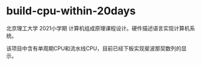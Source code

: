 # build-cpu-within-20days
北京理工大学 2021小学期 计算机组成原理课程设计。硬件描述语言实现计算机系统。

该项目中含有单周期CPU和流水线CPU，目前已经下板实现斐波那契数列的显示。